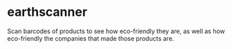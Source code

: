 # earthscanner

Scan barcodes of products to see how eco-friendly they are, as well as how eco-friendly the companies that made those products are.
